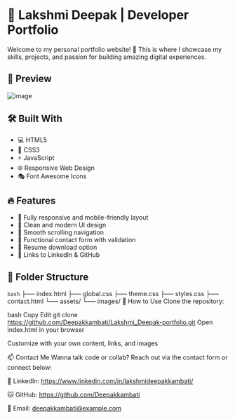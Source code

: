 # 🚀 Lakshmi Deepak | Developer Portfolio

Welcome to my personal portfolio website! 🎨 This is where I showcase my skills, projects, and passion for building amazing digital experiences.

## 📸 Preview
![image](https://github.com/user-attachments/assets/eb13d441-7712-48ec-bfaa-bd08d458f0f9)


## 🛠️ Built With

- 💻 HTML5  
- 🎨 CSS3  
- ⚡ JavaScript  
- 🌐 Responsive Web Design  
- 🎭 Font Awesome Icons

## 🔥 Features

- 🌟 Fully responsive and mobile-friendly layout  
- 🎯 Clean and modern UI design  
- 🧭 Smooth scrolling navigation  
- 📩 Functional contact form with validation  
- 📂 Resume download option  
- 💼 Links to LinkedIn & GitHub  

## 📁 Folder Structure

```bash```
├── index.html
├── global.css
├── theme.css
├── styles.css
├── contact.html
└── assets/
    └── images/
🧪 How to Use
Clone the repository:

bash
Copy
Edit
git clone https://github.com/Deepakkambati/Lakshmi_Deepak-portfolio.git
Open index.html in your browser

Customize with your own content, links, and images

📫 Contact Me
Wanna talk code or collab? Reach out via the contact form or connect below:

💼 LinkedIn: https://www.linkedin.com/in/lakshmideepakkambati/

🐱 GitHub: https://github.com/Deepakkambati

📧 Email: deepakkambati@example.com

